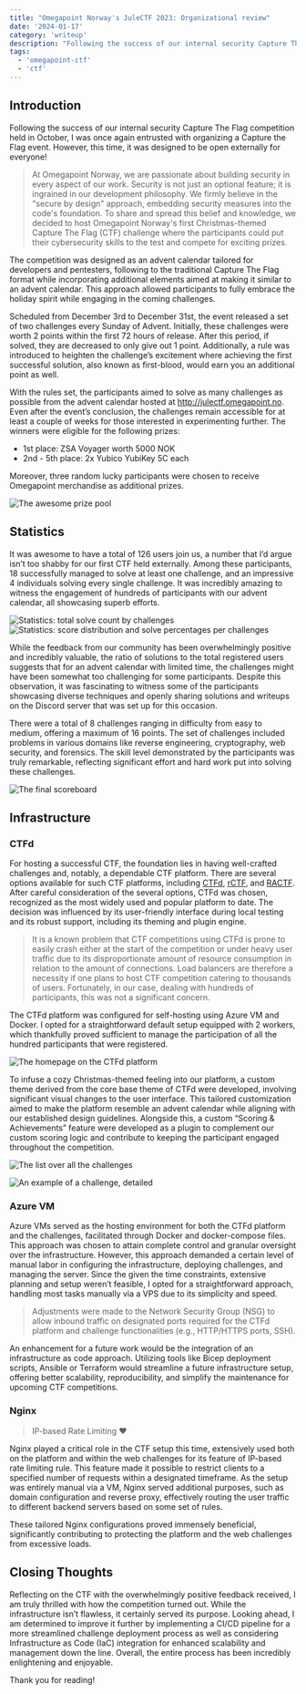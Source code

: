 ```yaml
---
title: "Omegapoint Norway's JuleCTF 2023: Organizational review"
date: '2024-01-17'
category: 'writeup'
description: "Following the success of our internal security Capture The Flag competition held in October, I was once again entrusted with organizing a Capture the Flag event for Omegapoint. However, this time, it was designed to be open externally for everyone!"
tags:
  - 'omegapoint-ctf'
  - 'ctf'
---
```


## Introduction

Following the success of our internal security Capture The Flag competition held in October, I was once again entrusted with organizing a Capture the Flag event. However, this time, it was designed to be open externally for everyone!

> At Omegapoint Norway, we are passionate about building security in every aspect of our work. Security is not just an optional feature; it is ingrained in our development philosophy. We firmly believe in the "secure by design" approach, embedding security measures into the code's foundation. To share and spread this belief and knowledge, we decided to host Omegapoint Norway's first Christmas-themed Capture The Flag (CTF) challenge where the participants could put their cybersecurity skills to the test and compete for exciting prizes.

The competition was designed as an advent calendar tailored for developers and pentesters, following to the traditional Capture The Flag format while incorporating additional elements aimed at making it similar to an advent calendar. This approach allowed participants to fully embrace the holiday spirit while engaging in the coming challenges.

Scheduled from December 3rd to December 31st, the event released a set of two challenges every Sunday of Advent. Initially, these challenges were worth 2 points within the first 72 hours of release. After this period, if solved, they are decreased to only give out 1 point. Additionally, a rule was introduced to heighten the challenge’s excitement where achieving the first successful solution, also known as first-blood, would earn you an additional point as well.

With the rules set, the participants aimed to solve as many challenges as possible from the advent calendar hosted at http://julectf.omegapoint.no. Even after the event’s conclusion, the challenges remain accessible for at least a couple of weeks for those interested in experimenting further. The winners were eligible for the following prizes:

- 1st place: ZSA Voyager worth 5000 NOK
- 2nd - 5th place: 2x Yubico YubiKey 5C each

Moreover, three random lucky participants were chosen to receive Omegapoint merchandise as additional prizes.

![The awesome prize pool](https://hackmd.io/_uploads/ByTrjMh_a.jpg)


## Statistics

It was awesome to have a total of 126 users join us, a number that I’d argue isn’t too shabby for our first CTF held externally. Among these participants, 18 successfully managed to solve at least one challenge, and an impressive 4 individuals solving every single challenge. It was incredibly amazing to witness the engagement of hundreds of participants with our advent calendar, all showcasing superb efforts.

![Statistics: total solve count by challenges](https://hackmd.io/_uploads/rJbXhfhO6.png)
![Statistics: score distribution and solve percentages per challenges](https://hackmd.io/_uploads/Sk542Gh_6.png)

While the feedback from our community has been overwhelmingly positive and incredibly valuable, the ratio of solutions to the total registered users suggests that for an advent calendar with limited time, the challenges might have been somewhat too challenging for some participants. Despite this observation, it was fascinating to witness some of the participants showcasing diverse techniques and openly sharing solutions and writeups on the Discord server that was set up for this occasion.

There were a total of 8 challenges ranging in difficulty from easy to medium, offering a maximum of 16 points. The set of challenges included problems in various domains like reverse engineering, cryptography, web security, and forensics. The skill level demonstrated by the participants was truly remarkable, reflecting significant effort and hard work put into solving these challenges.

![The final scoreboard](https://hackmd.io/_uploads/r11osG3dT.png)


## Infrastructure

### CTFd
For hosting a successful CTF, the foundation lies in having well-crafted challenges and, notably, a dependable CTF platform. There are several options available for such CTF platforms, including [CTFd](https://github.com/CTFd/CTFd), [rCTF](https://github.com/redpwn/rctf), and [RACTF](https://github.com/ractf/core). After careful consideration of the several options, CTFd was chosen, recognized as the most widely used and popular platform to date. The decision was influenced by its user-friendly interface during local testing and its robust support, including its theming and plugin engine.

> It is a known problem that CTF competitions using CTFd is prone to easily crash either at the start of the competition or under heavy user traffic due to its disproportionate amount of resource consumption in relation to the amount of connections. Load balancers are therefore a necessity if one plans to host CTF competition catering to thousands of users. Fortunately, in our case, dealing with hundreds of participants, this was not a significant concern.

The CTFd platform was configured for self-hosting using Azure VM and Docker. I opted for a straightforward default setup equipped with 2 workers, which thankfully proved sufficient to manage the participation of all the hundred participants that were registered.

![The homepage on the CTFd platform](https://hackmd.io/_uploads/Sy3ujGndT.png)

To infuse a cozy Christmas-themed feeling into our platform, a custom theme derived from the core base theme of CTFd were developed, involving significant visual changes to the user interface. This tailored customization aimed to make the platform resemble an advent calendar while aligning with our established design guidelines. Alongside this, a custom “Scoring & Achievements” feature were developed as a plugin to complement our custom scoring logic and contribute to keeping the participant engaged throughout the competition.

![The list over all the challenges](https://hackmd.io/_uploads/Bkz3nGn_6.png)

![An example of a challenge, detailed](https://hackmd.io/_uploads/ByBvNEhOT.png)



### Azure VM
Azure VMs served as the hosting environment for both the CTFd platform and the challenges, facilitated through Docker and docker-compose files. This approach was chosen to attain complete control and granular oversight over the infrastructure. However, this approach demanded a certain level of manual labor in configuring the infrastructure, deploying challenges, and managing the server. Since the given the time constraints, extensive planning and setup weren’t feasible, I opted for a straightforward approach, handling most tasks manually via a VPS due to its simplicity and speed.

> Adjustments were made to the Network Security Group (NSG) to allow inbound traffic on designated ports required for the CTFd platform and challenge functionalities (e.g., HTTP/HTTPS ports, SSH).

An enhancement for a future work would be the integration of an infrastructure as code approach. Utilizing tools like Bicep deployment scripts, Ansible or Terraform would streamline a future infrastructure setup, offering better scalability, reproducibility, and simplify the maintenance for upcoming CTF competitions.

### Nginx
> IP-based Rate Limiting ❤️

Nginx played a critical role in the CTF setup this time, extensively used both on the platform and within the web challenges for its feature of IP-based rate limiting rule. This feature made it possible to restrict clients to a specified number of requests within a designated timeframe. As the setup was entirely manual via a VM, Nginx served additional purposes, such as domain configuration and reverse proxy, effectively routing the user traffic to different backend servers based on some set of rules.

These tailored Nginx configurations proved immensely beneficial, significantly contributing to protecting the platform and the web challenges from excessive loads.

## Closing Thoughts

Reflecting on the CTF with the overwhelmingly positive feedback received, I am truly thrilled with how the competition turned out. While the infrastructure isn’t flawless, it certainly served its purpose. Looking ahead, I am determined to improve it further by implementing a CI/CD pipeline for a more streamlined challenge deployment process as well as considering Infrastructure as Code (IaC) integration for enhanced scalability and management down the line. Overall, the entire process has been incredibly enlightening and enjoyable.

Thank you for reading!
